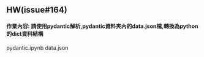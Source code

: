 ## HW(issue#164)
#### 作業內容:  請使用pydantic解析,pydantic資料夾內的data.json檔,轉換為python的dict資料結構

pydantic.ipynb
data.json